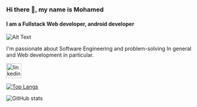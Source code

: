 ### Hi there 👋, my name is Mohamed
#### I am a Fullstack Web developer, android developer

![Alt Text](https://raw.githubusercontent.com/Adam-pw/Adam-pw/main/animation_500_kxa883sd.gif)

I'm passionate about Software Engineering and problem-solving In general and Web development in particular.




[<img src='https://cdn.jsdelivr.net/npm/simple-icons@3.0.1/icons/linkedin.svg' alt='linkedin' height='40'>](https://www.linkedin.com/in/https://www.linkedin.com/in/mohamed-sameh-b12a49202//)  

[![Top Langs](https://github-readme-stats.vercel.app/api/top-langs/?username=MuhammadSameh)](https://github.com/anuraghazra/github-readme-stats)

![GitHub stats](https://github-readme-stats.vercel.app/api?username=MuhammadSameh&show_icons=true)  


